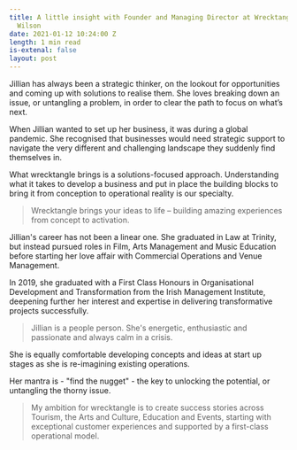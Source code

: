 ```yaml
---
title: A little insight with Founder and Managing Director at Wrecktangle - Jillian
  Wilson
date: 2021-01-12 10:24:00 Z
length: 1 min read
is-extenal: false
layout: post
---
```


Jillian has always been a strategic thinker, on the lookout for opportunities and coming up with solutions to realise them. She loves breaking down an issue, or untangling a problem, in order to clear the path to focus on what’s next.

When Jillian wanted to set up her business, it was during a global pandemic. She recognised that businesses would need strategic support to navigate the very different and challenging landscape they suddenly find themselves in.

What wrecktangle brings is a solutions-focused approach. Understanding what it takes to develop a business and put in place the building blocks to bring it from conception to operational reality is our specialty.

> Wrecktangle brings your ideas to life – building amazing experiences from concept to activation.

Jillian's career has not been a linear one. She graduated in Law at Trinity, but instead pursued roles in Film, Arts Management and Music Education before starting her love affair with Commercial Operations and Venue Management.

In 2019, she graduated with a First Class Honours in Organisational Development and Transformation from the Irish Management Institute, deepening further her interest and expertise in delivering transformative projects successfully.

> Jillian is a people person. She's energetic, enthusiastic and passionate and always calm in a crisis. 

She is equally comfortable developing concepts and ideas at start up stages as she is re-imagining existing operations. 

Her mantra is - "find the nugget" - the key to unlocking the potential, or untangling the thorny issue. 

> My ambition for wrecktangle is to create success stories across Tourism, the Arts and Culture, Education and Events, starting with exceptional customer experiences and supported by a first-class operational model.